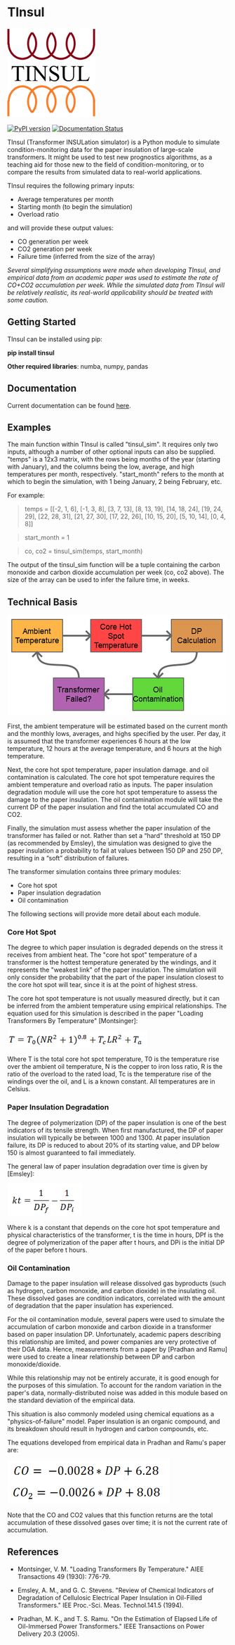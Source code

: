 # TInsul

![TInsul](https://github.com/drericstrong/tinsul/blob/master/images/tinsul_small.png)

[![PyPI version](https://badge.fury.io/py/tinsul.svg)](https://badge.fury.io/py/tinsul)
[![Documentation Status](https://readthedocs.org/projects/tinsul/badge/?version=latest)](http://tinsul.readthedocs.io/en/latest/?badge=latest)

TInsul (Transformer INSULation simulator) is a Python module to simulate condition-monitoring data for the paper insulation of large-scale transformers. It might be used to test new prognostics algorithms, as a teaching aid for those new to the field of condition-monitoring, or to compare the results from simulated data to real-world applications.

TInsul requires the following primary inputs:

* Average temperatures per month
* Starting month (to begin the simulation)
* Overload ratio

and will provide these output values:

* CO generation per week
* CO2 generation per week
* Failure time (inferred from the size of the array)

*Several simplifying assumptions were made when developing TInsul, and empirical data from an academic paper was used to estimate the rate of CO+CO2 accumulation per week. While the simulated data from TInsul will be relatively realistic, its real-world applicability should be treated with some caution.* 

## Getting Started
TInsul can be installed using pip:

**pip install tinsul**

**Other required libraries**: numba, numpy, pandas

## Documentation
Current documentation can be found [here](https://tinsul.readthedocs.io/en/latest/).

## Examples
The main function within TInsul is called "tinsul_sim". It requires only two inputs, although a number of other optional inputs can also be supplied. "temps" is a 12x3 matrix, with the rows being months of the year (starting with January), and the columns being the low, average, and high temperatures per month, respectively. "start_month" refers to the month at which to begin the simulation, with 1 being January, 2 being February, etc.

For example:

> temps = [[-2, 1, 6], [-1, 3, 8], [3, 7, 13], [8, 13, 19], [14, 18, 24], [19, 24, 29], [22, 28, 31], [21, 27, 30], [17, 22, 26], [10, 15, 20], [5, 10, 14], [0, 4, 8]]

> start_month = 1

> co, co2 = tinsul_sim(temps, start_month)

The output of the tinsul_sim function will be a tuple containing the carbon monoxide and carbon dioxide accumulation per week (co, co2 above). The size of the array can be used to infer the failure time, in weeks.

## Technical Basis
![Overview](/images/TransformerSimulationOverview.png)

First, the ambient temperature will be estimated based on the current month and the monthly lows, averages, and highs specified by the user. Per day, it is assumed that the transformer experiences 6 hours at the low temperature, 12 hours at the average temperature, and 6 hours at the high temperature.

Next, the core hot spot temperature, paper insulation damage. and oil contamination is calculated. The core hot spot temperature requires the ambient temperature and overload ratio as inputs. The paper insulation degradation module will use the core hot spot temperature to assess the damage to the paper insulation. The oil contamination module will take the current DP of the paper insulation and find the total accumulated CO and CO2.

Finally, the simulation must assess whether the paper insulation of the transformer has failed or not. Rather than set a “hard” threshold at 150 DP (as recommended by Emsley), the simulation was designed to give the paper insulation a probability to fail at values between 150 DP and 250 DP, resulting in a “soft” distribution of failures.

The transformer simulation contains three primary modules:

* Core hot spot
* Paper insulation degradation
* Oil contamination

The following sections will provide more detail about each module.

### Core Hot Spot
The degree to which paper insulation is degraded depends on the stress it receives from ambient heat. The "core hot spot" temperature of a transformer is the hottest temperature generated by the windings, and it represents the "weakest link" of the paper insulation. The simulation will only consider the probability that the part of the paper insulation closest to the core hot spot will tear, since it is at the point of highest stress.

The core hot spot temperature is not usually measured directly, but it can be inferred from the ambient temperature using empirical relationships. The equation used for this simulation is described in the paper "Loading Transformers By Temperature" [Montsinger]:

![Montsinger](/images/MontsingerEquation.png)

Where T is the total core hot spot temperature, T0 is the temperature rise over the ambient oil temperature, N is the copper to iron loss ratio, R is the ratio of the overload to the rated load, Tc is the temperature rise of the windings over the oil, and L is a known constant. All temperatures are in Celsius.

### Paper Insulation Degradation
The degree of polymerization (DP) of the paper insulation is one of the best indicators of its tensile strength. When first manufactured, the DP of paper insulation will typically be between 1000 and 1300. At paper insulation failure, its DP is reduced to about 20% of its starting value, and DP below 150 is almost guaranteed to fail immediately.

The general law of paper insulation degradation over time is given by [Emsley]:

![Emsley](/images/EmsleyEquation.png)

Where k is a constant that depends on the core hot spot temperature and physical characteristics of the transformer, t is the time in hours, DPf is the degree of polymerization of the paper after t hours, and DPi is the initial DP of the paper before t hours.

### Oil Contamination
Damage to the paper insulation will release dissolved gas byproducts (such as hydrogen, carbon monoxide, and carbon dioxide) in the insulating oil. These dissolved gases are condition indicators, correlated with the amount of degradation that the paper insulation has experienced.

For the oil contamination module, several papers were used to simulate the accumulation of carbon monoxide and carbon dioxide in a transformer based on paper insulation DP. Unfortunately, academic papers describing this relationship are limited, and power companies are very protective of their DGA data. Hence, measurements from a paper by [Pradhan and Ramu] were used to create a linear relationship between DP and carbon monoxide/dioxide.

While this relationship may not be entirely accurate, it is good enough for the purposes of this simulation. To account for the random variation in the paper's data, normally-distributed noise was added in this module based on the standard deviation of the empirical data.

This situation is also commonly modeled using chemical equations as a "physics-of-failure" model. Paper insulation is an organic compound, and its breakdown should result in hydrogen and carbon compounds, etc.

The equations developed from empirical data in Pradhan and Ramu's paper are:

![Pradhan](/images/PradhanEquation.png)

Note that the CO and CO2 values that this function returns are the total accumulation of these dissolved gases over time; it is not the current rate of accumulation.

## References
* Montsinger, V. M. "Loading Transformers By Temperature." AIEE Transactions 49 (1930): 776-79.

* Emsley, A. M., and G. C. Stevens. "Review of Chemical Indicators of Degradation of Cellulosic Electrical Paper Insulation in Oil-Filled Transformers." IEE Proc.-Sci. Meas. Technol.141.5 (1994).

* Pradhan, M. K., and T. S. Ramu. "On the Estimation of Elapsed Life of Oil-Immersed Power Transformers." IEEE Transactions on Power Delivery 20.3 (2005).